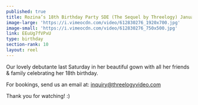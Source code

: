 ```yaml
---
published: true
title: Rozina’s 18th Birthday Party SDE (The Sequel by Threelogy) January 2017
image-large: 'https://i.vimeocdn.com/video/612830276_1920x700.jpg'
image-small: 'https://i.vimeocdn.com/video/612830276_750x500.jpg'
link: EEuUg7fVPxU
type: birthday
section-rank: 10
layout: reel
---
```

Our lovely debutante last Saturday in her beautiful gown with all her friends & family celebrating her 18th birthday. 

For bookings, send us an email at: inquiry@threelogyvideo.com

Thank you for watching! :)
